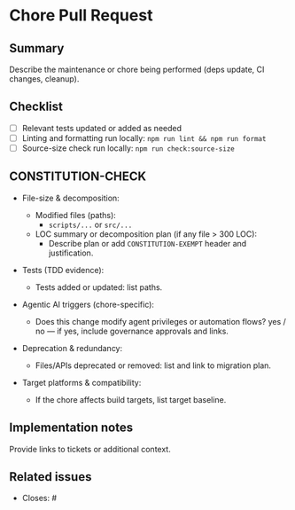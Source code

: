 # Chore Pull Request

## Summary
Describe the maintenance or chore being performed (deps update, CI changes, cleanup).

## Checklist

- [ ] Relevant tests updated or added as needed
- [ ] Linting and formatting run locally: `npm run lint && npm run format`
- [ ] Source-size check run locally: `npm run check:source-size`

## CONSTITUTION-CHECK

- File-size & decomposition:
  - Modified files (paths):
    - `scripts/...` or `src/...`
  - LOC summary or decomposition plan (if any file > 300 LOC):
    - Describe plan or add `CONSTITUTION-EXEMPT` header and justification.

- Tests (TDD evidence):
  - Tests added or updated: list paths.

- Agentic AI triggers (chore-specific):
  - Does this change modify agent privileges or automation flows? yes / no — if yes,
    include governance approvals and links.

- Deprecation & redundancy:
  - Files/APIs deprecated or removed: list and link to migration plan.

- Target platforms & compatibility:
  - If the chore affects build targets, list target baseline.


## Implementation notes
Provide links to tickets or additional context.


## Related issues

- Closes: #
